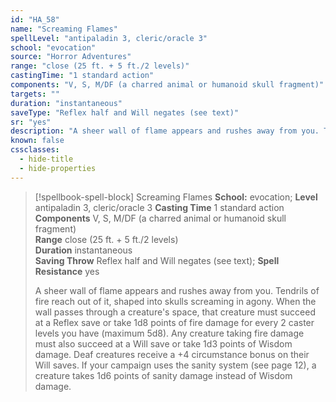 ```yaml
---
id: "HA_58"
name: "Screaming Flames"
spellLevel: "antipaladin 3, cleric/oracle 3"
school: "evocation"
source: "Horror Adventures"
range: "close (25 ft. + 5 ft./2 levels)"
castingTime: "1 standard action"
components: "V, S, M/DF (a charred animal or humanoid skull fragment)"
targets: ""
duration: "instantaneous"
saveType: "Reflex half and Will negates (see text)"
sr: "yes"
description: "A sheer wall of flame appears and rushes away from you. Tendrils of fire reach out of it, shaped into skulls screaming in agony. When the wall passes through a creature's space, that creature must succeed at a Reflex save or take 1d8 points of fire damage for every 2 caster levels you have (maximum 5d8). Any creature taking fire damage must also succeed at a Will save or take 1d3 points of Wisdom damage. Deaf creatures receive a +4 circumstance bonus on their Will saves.  If your campaign uses the sanity system (see page 12), a creature takes 1d6 points of sanity damage instead of Wisdom damage."
known: false
cssclasses:
  - hide-title
  - hide-properties
---
```


> [!spellbook-spell-block] Screaming Flames
> **School:** evocation; **Level** antipaladin 3, cleric/oracle 3
> **Casting Time** 1 standard action  
> **Components** V, S, M/DF (a charred animal or humanoid skull fragment)  
> **Range** close (25 ft. + 5 ft./2 levels)  
> **Duration** instantaneous  
> **Saving Throw** Reflex half and Will negates (see text); **Spell Resistance** yes
> 
> A sheer wall of flame appears and rushes away from you. Tendrils of fire reach out of it, shaped into skulls screaming in agony. When the wall passes through a creature's space, that creature must succeed at a Reflex save or take 1d8 points of fire damage for every 2 caster levels you have (maximum 5d8). Any creature taking fire damage must also succeed at a Will save or take 1d3 points of Wisdom damage. Deaf creatures receive a +4 circumstance bonus on their Will saves.  If your campaign uses the sanity system (see page 12), a creature takes 1d6 points of sanity damage instead of Wisdom damage.